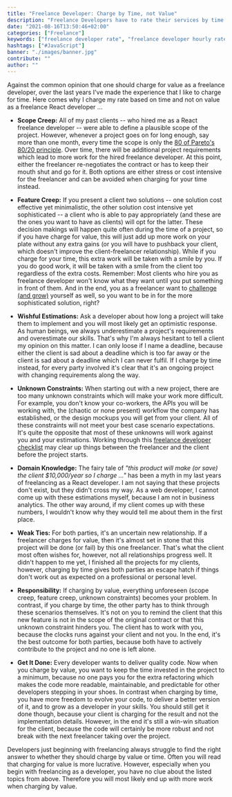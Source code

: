 ```yaml
---
title: "Freelance Developer: Charge by Time, not Value"
description: "Freelance Developers have to rate their services by time or by value. Here I, as a freelance React developer, want to argue in favor of charging by time ..."
date: "2021-08-16T13:50:46+02:00"
categories: ["Freelance"]
keywords: ["freelance developer rate", "freelance developer hourly rate"]
hashtags: ["#JavaScript"]
banner: "./images/banner.jpg"
contribute: ""
author: ""
---
```


<Sponsorship />

Against the common opinion that one should charge for value as a freelance developer, over the last years I've made the experience that I like to charge for time. Here comes why I charge my rate based on time and not on value as a freelance React developer ...

<ReadMore label="How to charge per hour as a Freelance Developer" link="/freelance-developer-hourly-rate/" />

* **Scope Creep:** All of my past clients -- who hired me as a React freelance developer -- were able to define a plausible scope of the project. However, whenever a project goes on for long enough, say more than one month, every time the scope is only the [80 of Pareto's 80/20 principle](https://en.wikipedia.org/wiki/Pareto_principle). Over time, there will be additional project requirements which lead to more work for the hired freelance developer. At this point, either the freelancer re-negotiates the contract or has to keep their mouth shut and go for it. Both options are either stress or cost intensive for the freelancer and can be avoided when charging for your time instead.

* **Feature Creep:** If you present a client two solutions -- one solution cost effective yet minimalistic, the other solution cost intensive yet sophisticated -- a client who is able to pay appropriately (and these are the ones you want to have as clients) will opt for the latter. These decision makings will happen quite often during the time of a project, so if you have charge for value, this will just add up more work on your plate without any extra gains (or you will have to pushback your client, which doesn't improve the client-freelancer relationship). While if you charge for your time, this extra work will be taken with a smile by you. If you do good work, it will be taken with a smile from the client too regardless of the extra costs. Remember: Most clients who hire you as freelance developer won't know what they want until you put something in front of them. And in the end, you as a freelancer want to [challenge (and grow)](/lessons-learned-deep-work-flow/) yourself as well, so you want to be in for the more sophisticated solution, right?

* **Wishful Estimations:** Ask a developer about how long a project will take them to implement and you will most likely get an optimistic response. As human beings, we always underestimate a project's requirements and overestimate our skills. That's why I'm always hesitant to tell a client my opinion on this matter. I can only loose if I name a deadline, because either the client is sad about a deadline which is too far away or the client is sad about a deadline which I can never fulfil. If I charge by time instead, for every party involved it's clear that it's an ongoing project with changing requirements along the way.

* **Unknown Constraints:** When starting out with a new project, there are too many unknown constraints which will make your work more difficult. For example, you don't know your co-workers, the APIs you will be working with, the (chaotic or none present) workflow the company has established, or the design mockups you will get from your client. All of these constraints will not meet your best case scenario expectations. It's quite the opposite that most of these unknowns will work against you and your estimations. Working through this [freelance developer checklist](/freelance-react-developer/) may clear up things between the freelancer and the client before the project starts.

* **Domain Knowledge:** The fairy tale of *"this product will make (or save) the client $10,000/year so I charge ..."* has been a myth in my last years of freelancing as a React developer. I am not saying that these projects don't exist, but they didn't cross my way. As a web developer, I cannot come up with these estimations myself, because I am not in business analytics. The other way around, if my client comes up with these numbers, I wouldn't know why they would tell me about them in the first place.

* **Weak Ties:** For both parties, it's an uncertain new relationship. If a freelancer charges for value, then it's almost set in stone that this project will be done (or fail) by this one freelancer. That's what the client most often wishes for, however, not all relationships progress well. It didn't happen to me yet, I finished all the projects for my clients, however, charging by time gives both parties an escape hatch if things don't work out as expected on a professional or personal level.

* **Responsibility:** If charging by value, everything unforeseen (scope creep, feature creep, unknown constraints) becomes your problem. In contrast, if you charge by time, the other party has to think through these scenarios themselves. It's not on you to remind the client that this new feature is not in the scope of the original contract or that this unknown constraint hinders you. The client has to work with you, because the clocks runs against your client and not you. In the end, it's the best outcome for both parties, because both have to actively contribute to the project and no one is left alone.

* **Get It Done:** Every developer wants to deliver quality code. Now when you charge by value, you want to keep the time invested in the project to a minimum, because no one pays you for the extra refactoring which makes the code more readable, maintainable, and predictable for other developers stepping in your shoes. In contrast when charging by time, you have more freedom to evolve your code, to deliver a better version of it, and to grow as a developer in your skills. You should still get it done though, because your client is charging for the result and not the implementation details. However, in the end it's still a win-win situation for the client, because the code will certainly be more robust and not break with the next freelancer taking over the project.

<Divider />

Developers just beginning with freelancing always struggle to find the right answer to whether they should charge by value or time. Often you will read that charging for value is more lucrative. However, especially when you begin with freelancing as a developer, you have no clue about the listed topics from above. Therefore you will most likely end up with more work when charging by value.
